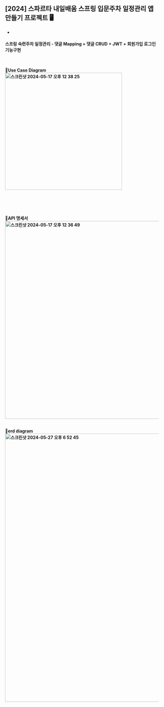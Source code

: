 <h2>[2024] 스파르타 내일배움 스프링 입문주차 일정관리 앱 만들기 프로젝트 🖥️</h2>

+

<h4> 스프링 숙련주차 일정관리 - 댓글 Mapping + 댓글 CRUD + JWT + 회원가입 로그인 기능구현<br><br><br>


📌Use Case Diagram <br>
<img width="383" alt="스크린샷 2024-05-17 오후 12 38 25" src="https://github.com/backendINFJ/spring_personal_project/assets/163832566/b0ecdf89-2d86-46c5-9292-a19fa44cbc33">
<br><br><br>

<br><br>
📌API 명세서 <br>
<img width="647" alt="스크린샷 2024-05-17 오후 12 36 49" src="https://github.com/backendINFJ/spring_personal_project/assets/163832566/71523f1c-67fb-4371-8977-d2ab64625a4d">
<br><br>

📌erd diagram <br>
<img width="877" alt="스크린샷 2024-05-27 오후 6 52 45" src="https://github.com/backendINFJ/spring_personal_project/assets/163832566/46937b89-1590-4624-a250-a7c065a2ba95">

